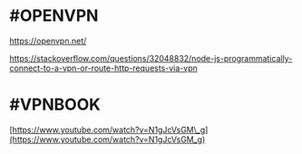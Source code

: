 # \#OPENVPN

https://openvpn.net/

https://stackoverflow.com/questions/32048832/node-js-programmatically-connect-to-a-vpn-or-route-http-requests-via-vpn



# \#VPNBOOK

[https://www.youtube.com/watch?v=N1gJcVsGM\_g](https://www.youtube.com/watch?v=N1gJcVsGM_g)

